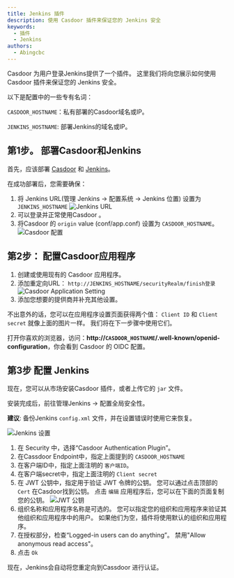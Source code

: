 ```yaml
---
title: Jenkins 插件
description: 使用 Casdoor 插件来保证您的 Jenkins 安全
keywords:
  - 插件
  - Jenkins
authors:
  - Abingcbc
---
```


Casdoor 为用户登录Jenkins提供了一个插件。 这里我们将向您展示如何使用 Casdoor 插件来保证您的 Jenkins 安全。

以下是配置中的一些专有名词：

`CASDOOR_HOSTNAME`：私有部署的Casdoor域名或IP。

`JENKINS_HOSTNAME`: 部署Jenkins的域名或IP。

## 第1步。 部署Casdoor和Jenkins

首先，应该部署 [Casdoor](/docs/basic/server-installation) 和 [Jenkins](https://www.jenkins.io/doc/book/installing/)。

在成功部署后，您需要确保：

1. 将 Jenkins URL(管理 Jenkins -> 配置系统 -> Jenkins 位置) 设置为 `JENKINS_HOSTNAME` ![Jenkins URL](/img/integration/java/jenkins_url.png)
2. 可以登录并正常使用Casdoor 。
3. 将Casdoor 的 `origin` value (conf/app.conf) 设置为 `CASDOOR_HOSTNAME`。 ![Casdoor 配置](/img/integration/casdoor_origin.png)

## 第2步： 配置Casdoor应用程序

1. 创建或使用现有的 Casdoor 应用程序。
2. 添加重定向URL： `http://JENKINS_HOSTNAME/securityRealm/finish登录` ![Casdoor Application Setting](/img/integration/java/appseeting_jenkins.png)
3. 添加您想要的提供商并补充其他设置。

不出意外的话，您可以在应用程序设置页面获得两个值： `Client ID` 和 `Client secret` 就像上面的图片一样。 我们将在下一步骤中使用它们。

打开你喜欢的浏览器，访问：**http://`CASDOOR_HOSTNAME`/.well-known/openid-configuration**，你会看到 Casdoor 的 OIDC 配置。

## 第3步 配置 Jenkins

现在，您可以从市场安装Casdoor 插件，或者上传它的 `jar` 文件。

安装完成后，前往管理Jenkins -> 配置全局安全性。

**建议**: 备份Jenkins `config.xml` 文件，并在设置错误时使用它来恢复。

![Jenkins 设置](/img/integration/java/jenkins-plugin/jenkins_plugin.png)

1. 在 Security 中，选择“Casdoor Authentication Plugin”。
2. 在Cassdoor Endpoint中，指定上面提到的 `CASDOOR_HOSTNAME`
3. 在客户端ID中，指定上面注明的 `客户端ID`。
4. 在客户端secret中，指定上面注明的 `Client secret`
5. 在 JWT 公钥中，指定用于验证 JWT 令牌的公钥。 您可以通过点击顶部的 `Cert` 在Casdoor找到公钥。 点击 `编辑` 应用程序后，您可以在下面的页面复制您的公钥。 ![JWT 公钥](/img/integration/java/jenkins-plugin/jenkins_cert.png)
6. 组织名称和应用程序名称是可选的。 您可以指定您的组织和应用程序来验证其他组织和应用程序中的用户。 如果他们为空，插件将使用默认的组织和应用程序。
7. 在授权部分，检查“Logged-in users can do anything”。 禁用"Allow anonymous read access"。
8. 点击 `Ok`

现在，Jenkins会自动将您重定向到Cassdoor 进行认证。
